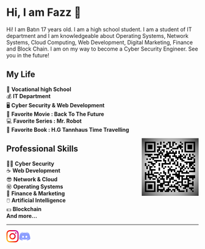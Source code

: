 Hi, I am Fazz :wave:
======================

Hi! I am Batın 17 years old. I am a high school student. I am a student of IT department and I am knowledgeable about Operating Systems, Network Systems, Cloud Computing, Web Development, Digital Marketing, Finance and Block Chain. I am on my way to become a Cyber Security Engineer. See you in the future!

My Life
-------
:gem:     **Vocational high School**<br>
:moneybag:   **IT Department**<br>
:desktop_computer: **Cyber Security & Web Development**<br>
:car: **Favorite Movie : Back To The Future**<br>
:computer: **Favorite Series : Mr. Robot**<br>
:book: **Favorite Book : H.G Tannhaus Time Travelling**<br>

<img align="right" alt="Barkod" src="img/Fazz.jpg" />

Professional Skills
------------ 
:guardsman:      **Cyber Security** <br>
:coffee:         **Web Development**<br>
:sunglasses:     **Network & Cloud**<br>
:secret:         **Operating Systems**<br>
:ox:             **Finance & Marketing**<br>
:computer_mouse: **Artificial Intelligence**<br>
:dollar:         **Blockchain**<br>
**And more...**<br>

- - -

<a href="https://instagram.com/fazz.py">
    <img height="32" align="left" alt="instagram" src="img/instagram.png" />
</a>

<a href="https://discord.gg/ymbYf6mBPD">
    <img height="32" align="left" alt="Discord" src="img/discord.png" />
</a>

